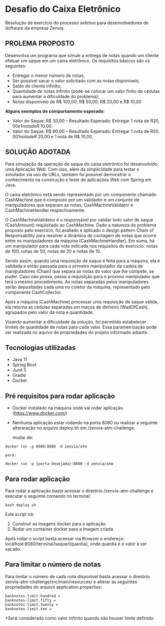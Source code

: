 # Desafio do Caixa Eletrônico

Resolução de exercício do processo seletivo para desenvolvedores de doftware da empresa Zenvia.

## PROLEMA PROPOSTO
Desenvolva um programa que simule a entrega de notas quando um cliente efetuar um saque em um caixa eletrônico. Os requisitos básicos são os seguintes:

 - Entregar o menor número de notas;
 - Ser possível sacar o valor solicitado com as notas disponíveis;
 - Saldo do cliente infinito;
 - Quantidade de notas infinito (pode-se colocar um valor finito de cédulas para aumentar a dificuldade do problema);
 - Notas disponíveis de R$ 100,00; R$ 50,00; R$ 20,00 e R$ 10,00

**Alguns exemplos de comportamento esperado**:
 - Valor do Saque: R$ 30,00 – Resultado Esperado: Entregar 1 nota de R$20,00 e 1 nota de R$ 10,00.
 - Valor do Saque: R$ 80,00 – Resultado Esperado: Entregar 1 nota de R$50,00 1 nota de R$ 20,00 e 1 nota de R$ 10,00.


## SOLUÇÃO ADOTADA
Para simulação da operação de saque do caixa eletrônico foi desenvolvido uma Aplicação Web. Com isso, além da simplicidade para testar o simulador via uso de URLs, também foi possível demonstrar o conhecimento na construção e teste de aplicações Web com Spring em Java.

O caixa eletrônico está sendo representado por um componente chamado CashMachine que é composto por um validador e um conjunto de manipuladores que separam as notas, CashMachineValidator e CashMachineHandler respectivamente. 

O CashMachineValidator é o responsável por validar todo valor de saque (CashAmount) requisitado ao CashMachine. Dado a natureza do problema proposto pelo exercício, foi avaliado e aplicado o design pattern Chain of Responsability para resolver a dinâmica de contagem de notas que ocorre entre os manipuladores da máquina (CashMachineHandler). Em suma, há um manipulador para cada nota indicada nos requisitos do exercício: notas de 100, notas de 50, notas de 20 e notas de 10. 

Sendo assim, quando uma requisição de saque é feita para a máquina, ela é validada e então passada para o primeiro manipulador da cadeia de manipuladores (Chain) que separa as notas do valor que lhe compete, se puder. Caso não possa, passa a requisição para o próximo manipulador que terá o mesmo procedimento. As notas separadas pelos manipuladores serão depositadas cada uma no coletor da máquina, representado pelo componente CashCollector.

Após a máquina (CashMachine) processar uma requisição de saque válida, ela retorna as cédulas separadas em maços de dinheiro (WadOfCash), agrupados pelo valor da nota e quantidade. 

Visando aumentar a dificuldade da solução, foi permitido estabelecer limites de quantidade de notas para cada valor. Essa parametrização pode ser realizada no aquivo de propriedades do projeto informado adiante.
 
## Tecnologias utilizadas
- Java 11
- Spring Boot
- Junit 5
- Gradle
- Docker

## Pré requisitos para rodar aplicação
- Docker instalado na máquina onde vai rodar aplicação. (https://www.docker.com/)
- Nenhuma aplicação estar rodando na porta 8080 ou realizar a seguinte alteraração no arquivo deploy.sh em /zenvia-atm-challenge:  

	mudar de:
```
docker run -p 8080:8080 -d zenvia/atm 
```
	para:
```
docker run -p {porta-desejada}:8080 -d zenvia/atm 
```

## Para rodar aplicação
Para rodar a aplicação basta acessar o diretório /zenvia-atm-challenge e executar o seguinte comando no terminal:

```
bash deploy.sh
```

Este script irá:
1. Construir as imagens docker para a aplicação
2. Rodar um container docker para a imagem criada

Após rodar o script basta acessar via Browser o endereço: localhost:8080/terminal/saque/{quantia}, onde quantia é o valor a ser sacado.  

## Para limitar o número de notas
Para limitar o número de cada nota disponível basta acessar o diretório zenvia-atm-challenge/src/main/resources/ e alterar as seguintes propriedades do arquivo application.properties:

```
banknotes-limit.hundred = 
banknotes-limit.fifty = 
banknotes-limit.twenty = 
banknotes-limit.ten = 
```

*Será considerado como valor infinito quando não houver limite definido.
